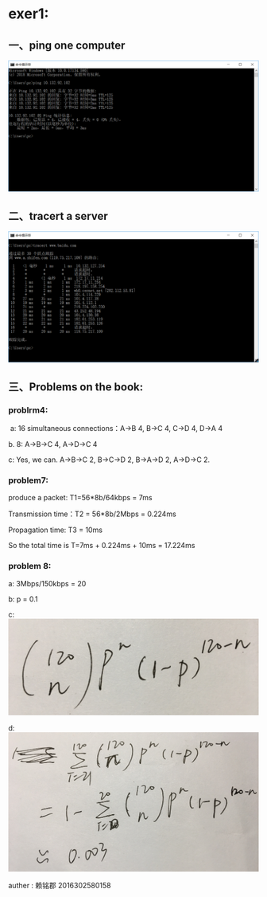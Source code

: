 # exer1:

## 一、ping one computer

![ping answer](https://raw.githubusercontent.com/JunSerena/Pictures/master/exerciseAns/network/1.1ping.png)

## 二、tracert a server

![tracert answer](https://raw.githubusercontent.com/JunSerena/Pictures/master/exerciseAns/network/1.2tracert.png)

## 三、Problems on the book:

### problrm4:

​  a: 16 simultaneous connections：A->B 4,  B->C 4,  C->D 4,  D->A 4

  b. 8: A->B->C 4, A->D->C 4

  c: Yes, we can. A->B->C 2,  B->C->D 2,  B->A->D 2,  A->D->C 2.

### problem7:

   produce a packet: T1=56*8b/64kbps = 7ms

   Transmission time：T2 = 56*8b/2Mbps = 0.224ms

   Propagation time: T3 = 10ms

So the total time is T=7ms + 0.224ms + 10ms = 17.224ms

### problem 8:

 a: 3Mbps/150kbps = 20

 b: p = 0.1

 c:![answer c](https://raw.githubusercontent.com/JunSerena/Pictures/master/exerciseAns/network/1.8.3.jpg)

 d:![answer d](https://raw.githubusercontent.com/JunSerena/Pictures/master/exerciseAns/network/1.8.4.jpg)

 



auther : 赖铭郡 2016302580158
